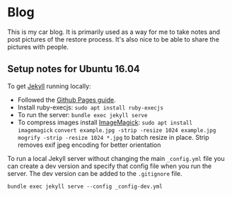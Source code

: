 # Blog

This is my car blog.  It is primarily used as a way for me to take notes and post pictures of the restore process.  It's also nice to be able to share the pictures with people.  

## Setup notes for Ubuntu 16.04

To get [Jekyll](http://jekyllrb.com/) running locally:

* Followed the [Github Pages guide](https://help.github.com/articles/setting-up-your-github-pages-site-locally-with-jekyll/).
* Install ruby-execjs: `sudo apt install ruby-execjs`
* To run the server:
`bundle exec jekyll serve`
* To compress images install [ImageMagick](http://www.imagemagick.org):
`sudo apt install imagemagick`
`convert example.jpg -strip -resize 1024 example.jpg`
`mogrify -strip -resize 1024 *.jpg` to batch resize in place. Strip removes exif jpeg encoding for better orientation

To run a local Jekyll server without changing the main `_config.yml` file you can create a dev version and specify that config file when you run the server.  The dev version can be added to the `.gitignore` file.

`bundle exec jekyll serve --config _config-dev.yml`
